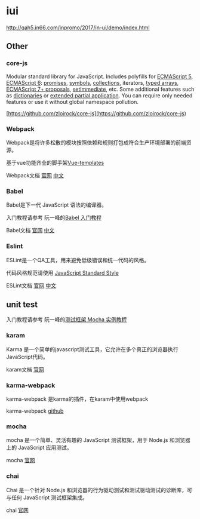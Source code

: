 # iui
http://qah5.in66.com/inpromo/2017/in-ui/demo/index.html

## Other

### core-js

Modular standard library for JavaScript. Includes polyfills for [ECMAScript 5](https://github.com/zloirock/core-js/blob/master/README.md#ecmascript-5), [ECMAScript 6](https://github.com/zloirock/core-js/blob/master/README.md#ecmascript-6): [promises](https://github.com/zloirock/core-js/blob/master/README.md#ecmascript-6-promise), [symbols](https://github.com/zloirock/core-js/blob/master/README.md#ecmascript-6-symbol), [collections](https://github.com/zloirock/core-js/blob/master/README.md#ecmascript-6-collections), iterators, [typed arrays](https://github.com/zloirock/core-js/blob/master/README.md#ecmascript-6-typed-arrays), [ECMAScript 7+ proposals](https://github.com/zloirock/core-js/blob/master/README.md#ecmascript-7-proposals), [setImmediate](https://github.com/zloirock/core-js/blob/master/README.md#setimmediate), etc. Some additional features such as [dictionaries](https://github.com/zloirock/core-js/blob/master/README.md#dict) or [extended partial application](https://github.com/zloirock/core-js/blob/master/README.md#partial-application). You can require only needed features or use it without global namespace pollution.


[https://github.com/zloirock/core-js](https://github.com/zloirock/core-js)

### Webpack

Webpack是将许多松散的模块按照依赖和规则打包成符合生产环境部署的前端资源。

基于vue功能齐全的脚手架[Vue-templates](https://github.com/vuejs-templates/webpack)

Webpack文档 [官网](https://webpack.js.org/) [中文](http://webpackdoc.com/)

### Babel

Babel是下一代 JavaScript 语法的编译器。

入门教程请参考 阮一峰的[Babel 入门教程](http://www.ruanyifeng.com/blog/2016/01/babel.html)

Babel文档 [官网](http://babeljs.io/) [中文](http://babeljs.cn/)

### Eslint

ESLint是一个QA工具，用来避免低级错误和统一代码的风格。

代码风格规范请使用 [JavaScript Standard Style](https://github.com/feross/standard)

ESLint文档 [官网](http://eslint.org/) [中文](https://github.com/Jocs/ESLint_docs)


## unit test

入门教程请参考 阮一峰的[测试框架 Mocha 实例教程](http://www.ruanyifeng.com/blog/2015/12/a-mocha-tutorial-of-examples.html)

### karam

Karma 是一个简单的javascript测试工具，它允许在多个真正的浏览器执行JavaScript代码。

karam文档 [官网](http://karma-runner.github.io/1.0/index.html)

### karma-webpack

karma-webpack 是karma的插件，在karam中使用webpack

karma-webpack [github](https://github.com/webpack/karma-webpack)

### mocha

mocha 是一个简单、灵活有趣的 JavaScript 测试框架，用于 Node.js 和浏览器上的 JavaScript 应用测试。

mocha [官网](https://mochajs.org/)

### chai

Chai 是一个针对 Node.js 和浏览器的行为驱动测试和测试驱动测试的诊断库，可与任何 JavaScript 测试框架集成。

chai [官网](http://chaijs.com/)